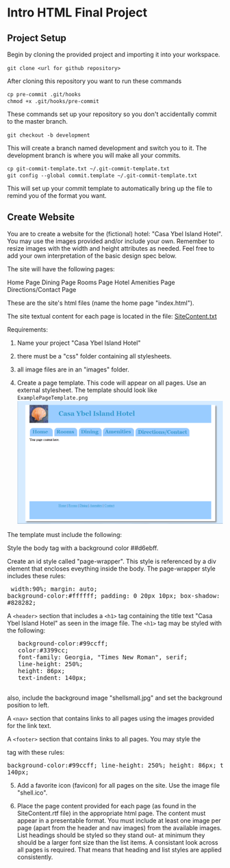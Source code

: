 # Intro HTML Final Project

## Project Setup
Begin by cloning the provided project and importing it into your workspace. 

`git clone <url for github repository>`

After cloning this repository you want to run these commands

```
cp pre-commit .git/hooks
chmod +x .git/hooks/pre-commit
```

These commands set up your repository so you don't accidentally commit to the master branch.

`git checkout -b development`

This will create a branch named development and switch you to it. The development branch is where you will make all your commits.

```
cp git-commit-template.txt ~/.git-commit-template.txt
git config --global commit.template ~/.git-commit-template.txt
```

This will set up your commit template to automatically bring up the file to remind you of the format you want.

## Create Website

You are to create a website for the (fictional) hotel: "Casa Ybel Island Hotel".
You may use the images provided and/or include your own. Remember to resize images 
with the width and height attributes as needed.
Feel free to add your own interpretation of the basic design spec below.

The site will have the following pages:

Home Page 
Dining Page
Rooms Page
Hotel Amenities Page
Directions/Contact Page

These are the site's html files (name the home page "index.html").

The site textual content for each page is located in the file: [SiteContent.txt](SiteContent.txt) 

Requirements:

1) Name your project "Casa Ybel Island Hotel"

2) there must be a "css" folder containing all stylesheets.

3) all image files are in an "images" folder.

4) Create a page template. This code will appear on all pages. Use an external stylesheet.
   The template should look like `ExamplePageTemplate.png`
![Example Page Template](images/ExamplePageTemplate.png)

  The template must include the following:

  Style the body tag with a background color ##d6ebff.

  Create an id style called "page-wrapper". This style is referenced by a div element that encloses eveything inside the body.
  The page-wrapper style includes these rules:
    <pre>
   width:90%;
   margin: auto;
   background-color:#ffffff;
   padding: 0 20px 10px;
   box-shadow: 5px 5px 5px #828282;
    </pre>

  A `<header>` section that includes a `<h1>` tag containing the title text "Casa Ybel Island Hotel" as seen in the image file.
  The `<h1>` tag may be styled with the following:
   <pre>
   background-color:#99ccff;
   color:#3399cc;
   font-family: Georgia, "Times New Roman", serif;
   line-height: 250%; 
   height: 86px; 
   text-indent: 140px;
    </pre>

   also, include the background image "shellsmall.jpg" and set the background position to left.


  A `<nav>` section that contains links to all pages using the images provided for the link text.


  A `<footer>` section that contains links to all pages. You may style the <footer> tag with these rules:
    <pre>
     background-color:#99ccff;
	 line-height: 250%; 
	 height: 86px; 
	 text-indent: 140px;
    </pre>




5) Add a favorite icon (favicon) for all pages on the site. Use the image file "shell.ico".

6) Place the page content provided for each page (as found in the SiteContent.rtf file) in the appropriate html page. 
   The content must appear in a presentable format.
   You must include at least one image per page (apart from the header and nav images) from the available images. 
   List headings should be styled so they stand out- at minimum they should be a larger font size than the list items. 
   A consistant look across all pages is required. That means that heading and list styles are applied consistently.
   







